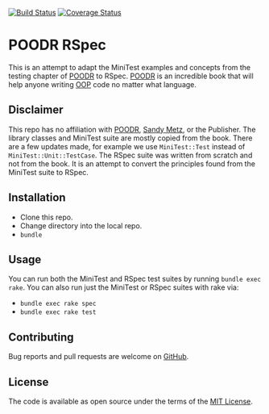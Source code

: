 [![Build Status](https://travis-ci.org/squaresurf/poodr_rspec.svg?branch=master)](https://travis-ci.org/squaresurf/poodr_rspec)
[![Coverage Status](https://coveralls.io/repos/squaresurf/poodr_rspec/badge.svg?branch=master&service=github)](https://coveralls.io/github/squaresurf/poodr_rspec?branch=master)

# POODR RSpec

This is an attempt to adapt the MiniTest examples and concepts from the testing chapter of [POODR] to RSpec. [POODR] is an incredible book that will help anyone writing [OOP](https://en.wikipedia.org/wiki/Object-oriented_programming) code no matter what language.

## Disclaimer

This repo has no affiliation with [POODR], [Sandy Metz](http://www.sandimetz.com/), or the Publisher. The library classes and MiniTest suite are mostly copied from the book. There are a few updates made, for example we  use `MiniTest::Test` instead of `MiniTest::Unit::TestCase`. The RSpec suite was written from scratch and not from the book. It is an attempt to convert the principles found from the MiniTest suite to RSpec.

## Installation

* Clone this repo.
* Change directory into the local repo.
* `bundle`

## Usage

You can run both the MiniTest and RSpec test suites by running `bundle exec rake`. You can also run just the MiniTest or RSpec suites with rake via:

* `bundle exec rake spec`
* `bundle exec rake test`

## Contributing

Bug reports and pull requests are welcome on [GitHub](https://github.com/squaresurf/poodr_rspec).

## License

The code is available as open source under the terms of the [MIT License](LICENSE.txt).

[POODR]: http://www.poodr.com/
